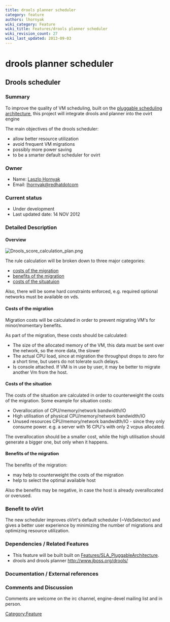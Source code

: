 ```yaml
---
title: drools planner scheduler
category: feature
authors: lhornyak
wiki_category: Feature
wiki_title: Features/drools planner scheduler
wiki_revision_count: 27
wiki_last_updated: 2013-09-03
---
```


# drools planner scheduler

## Drools scheduler

### Summary

To improve the quality of VM scheduling, built on the [pluggable scheduling architecture](Features/SLA_PluggableArchitecture), this project will integrate drools and planner into the ovirt engine

The main objectives of the drools scheduler:

*   allow better resource utilization
*   avoid frequent VM migrations
*   possibly more power saving
*   to be a smarter default scheduler for ovirt

### Owner

*   Name: [ Laszlo Hornyak](User:Lhornyak)
*   Email: <lhornyak@redhatdotcom>

### Current status

*   Under development
*   Last updated date: 14 NOV 2012

### Detailed Description

#### Overview

![](Drools_score_calculation_plan.png "Drools_score_calculation_plan.png")

The rule calculation will be broken down to three major categories:

*   [costs of the migration](#Costs_of_the_migration)
*   [benefits of the migration](Benefits_of_the_migration)
*   [costs of the situatuion](Costs_of_the_situation)

Also, there will be some hard constraints enforced, e.g. required optional networks must be available on vds.

#### Costs of the migration

Migration costs will be calculated in order to prevent migrating VM's for minor/momentary benefits.

As part of the migration, these costs should be calculated:

*   The size of the allocated memory of the VM, this data must be sent over the network, so the more data, the slower
*   The actual CPU load, since at migration the throughput drops to zero for a short time, but users do not tolerate such delays.
*   Is console attached. If VM is in use by user, it may be better to migrate another Vm from the host.

#### Costs of the situation

The costs of the situation are calculated in order to counterweight the costs of the migration. Some example for situation costs:

*   Overallocation of CPU/memory/network bandwidth/IO
*   High utilisation of physical CPU/memory/network bandwidth/IO
*   Unused resources CPU/memory/network bandwidth/IO - since they only consume power. e.g. a server with 16 CPU's with only 2 vcpus allocated.

The overallocation should be a smaller cost, while the high utilisation should generate a bigger one, but only when it happens.

#### Benefits of the migration

The benefits of the migration:

*   may help to counterweight the costs of the migration
*   help to select the optimal available host

Also the benefits may be negative, in case the host is already overallocated or overused.

### Benefit to oVirt

The new scheduler improves oVirt's default scheduler (~VdsSelector) and gives a better user experience by minimizing the number of migrations and optimizing resource utilization.

### Dependencies / Related Features

*   This feature will be built built on [Features/SLA_PluggableArchitecture](Features/SLA_PluggableArchitecture).
*   drools and drools planner <http://www.jboss.org/drools/>

### Documentation / External references

### Comments and Discussion

Comments are welcome on the irc channel, engine-devel mailing list and in person.

<Category:Feature>
